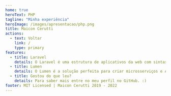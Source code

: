 ```yaml
---
home: true
heroText: PHP
tagline: "Minha experiência"
heroImage: /images/apresentacao/php.png
title: Maicon Cerutti
actions:
  - text: Voltar
    link: /
    type: primary
features:
  - title: Laravel
    details: O Laravel é uma estrutura de aplicativos da web com sintaxe expressiva e elegante. Que utiliza o PHP como linguagem de desenvolvimento. Foi meu primeiro framework MVC para trabalhar com projetos na web.
  - title: Lumen
    details: O Lumen é a solução perfeita para criar microsserviços e APIs extremamente rápidas baseados no Laravel. De fato, é uma das micro-estruturas mais rápidas disponíveis. E uma das mais simples a serem implementadas com base nos conhecimentos previos do Laravel e utilizando a linguagem PHP.
  - title: Gostou do que leu?
    details: Para saber mais entre no meu perfil no GitHub. :)
footer: MIT Licensed | Maicon Cerutti 2019 - 2022
---
```

